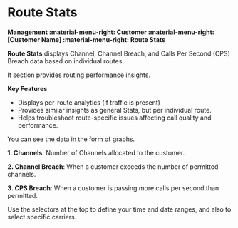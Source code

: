# Route Stats

**Management :material-menu-right: Customer :material-menu-right: [Customer Name] :material-menu-right: Route Stats**

**Route Stats** displays Channel, Channel Breach, and Calls Per Second (CPS) Breach data based on individual routes.

It section provides routing performance insights.

**Key Features**

* Displays per-route analytics (if traffic is present)
* Provides similar insights as general Stats, but per individual route.
* Helps troubleshoot route-specific issues affecting call quality and performance.

You can see the data in the form of graphs.

**1. Channels**: Number of Channels allocated to the customer.

**2. Channel Breach**: When a customer exceeds the number of permitted channels.

**3. CPS Breach**: When a customer is passing more calls per second than permitted.

Use the selectors at the top to define your time and date ranges, and also to select specific carriers.
